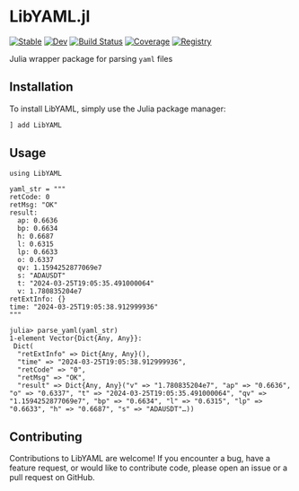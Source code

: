 # LibYAML.jl 

[![Stable](https://img.shields.io/badge/docs-stable-blue.svg)](https://Kriolannd.github.io/LibYAML.jl/stable/)
[![Dev](https://img.shields.io/badge/docs-dev-blue.svg)](https://Kriolannd.github.io/LibYAML.jl/dev/)
[![Build Status](https://github.com/Kriolannd/LibYAML.jl/actions/workflows/CI.yml/badge.svg?branch=master)](https://github.com/Kriolannd/LibYAML.jl/actions/workflows/CI.yml?query=branch%3Amaster)
[![Coverage](https://codecov.io/gh/Kriolannd/LibYAML.jl/branch/master/graph/badge.svg)](https://codecov.io/gh/Kriolannd/LibYAML.jl)
[![Registry](https://img.shields.io/badge/registry-General-4063d8)](https://github.com/JuliaRegistries/General)

Julia wrapper package for parsing `yaml` files

## Installation

To install LibYAML, simply use the Julia package manager:

```julia
] add LibYAML
```

## Usage
```
using LibYAML

yaml_str = """
retCode: 0
retMsg: "OK"
result:
  ap: 0.6636
  bp: 0.6634
  h: 0.6687
  l: 0.6315
  lp: 0.6633
  o: 0.6337
  qv: 1.1594252877069e7
  s: "ADAUSDT"
  t: "2024-03-25T19:05:35.491000064"
  v: 1.780835204e7
retExtInfo: {}
time: "2024-03-25T19:05:38.912999936"
"""

julia> parse_yaml(yaml_str)
1-element Vector{Dict{Any, Any}}:
 Dict(
  "retExtInfo" => Dict{Any, Any}(),
  "time" => "2024-03-25T19:05:38.912999936",
  "retCode" => "0",
  "retMsg" => "OK",
  "result" => Dict{Any, Any}("v" => "1.780835204e7", "ap" => "0.6636", "o" => "0.6337", "t" => "2024-03-25T19:05:35.491000064", "qv" => "1.1594252877069e7", "bp" => "0.6634", "l" => "0.6315", "lp" => "0.6633", "h" => "0.6687", "s" => "ADAUSDT"…))
```

## Contributing

Contributions to LibYAML are welcome! If you encounter a bug, have a feature request, or would like to contribute code, please open an issue or a pull request on GitHub.
